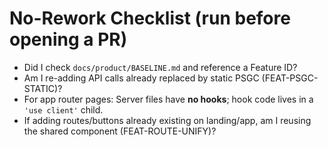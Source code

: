 # No-Rework Checklist (run before opening a PR)
- Did I check `docs/product/BASELINE.md` and reference a Feature ID?
- Am I re-adding API calls already replaced by static PSGC (FEAT-PSGC-STATIC)?
- For app router pages: Server files have **no hooks**; hook code lives in a `'use client'` child.
- If adding routes/buttons already existing on landing/app, am I reusing the shared component (FEAT-ROUTE-UNIFY)?
